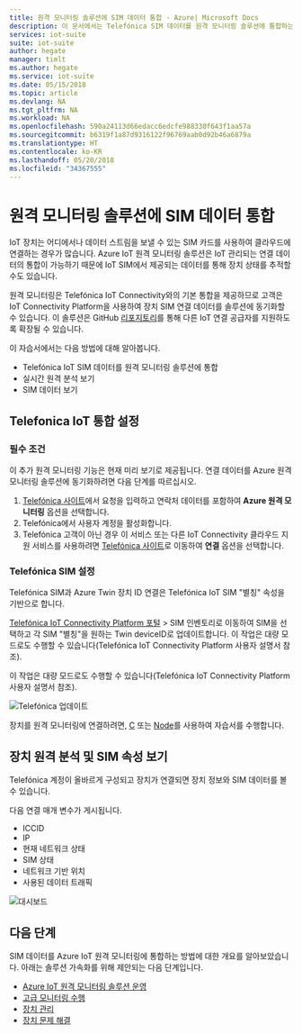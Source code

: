 ```yaml
---
title: 원격 모니터링 솔루션에 SIM 데이터 통합 - Azure| Microsoft Docs
description: 이 문서에서는 Telefónica SIM 데이터를 원격 모니터링 솔루션에 통합하는 방법을 제공합니다.
services: iot-suite
suite: iot-suite
author: hegate
manager: timlt
ms.author: hegate
ms.service: iot-suite
ms.date: 05/15/2018
ms.topic: article
ms.devlang: NA
ms.tgt_pltfrm: NA
ms.workload: NA
ms.openlocfilehash: 590a24113d66edacc6edcfe988330f643f1aa57a
ms.sourcegitcommit: b6319f1a87d9316122f96769aab0d92b46a6879a
ms.translationtype: HT
ms.contentlocale: ko-KR
ms.lasthandoff: 05/20/2018
ms.locfileid: "34367555"
---
```

# <a name="integrate-sim-data-in-the-remote-monitoring-solution"></a>원격 모니터링 솔루션에 SIM 데이터 통합

IoT 장치는 어디에서나 데이터 스트림을 보낼 수 있는 SIM 카드를 사용하여 클라우드에 연결하는 경우가 많습니다. Azure IoT 원격 모니터링 솔루션은 IoT 관리되는 연결 데이터의 통합이 가능하기 때문에 IoT SIM에서 제공되는 데이터를 통해 장치 상태를 추적할 수도 있습니다.

원격 모니터링은 Telefónica IoT Connectivity와의 기본 통합을 제공하므로 고객은 IoT Connectivity Platform을 사용하여 장치 SIM 연결 데이터를 솔루션에 동기화할 수 있습니다. 이 솔루션은 GitHub [리포지토리](http://github.com/Azure/azure-iot-pcs-remote-monitoring-dotnet)를 통해 다른 IoT 연결 공급자를 지원하도록 확장될 수 있습니다.

이 자습서에서는 다음 방법에 대해 알아봅니다.

* Telefónica IoT SIM 데이터를 원격 모니터링 솔루션에 통합
* 실시간 원격 분석 보기
* SIM 데이터 보기

## <a name="telefnica-iot-integration-setup"></a>Telefonica IoT 통합 설정

### <a name="prerequisites"></a>필수 조건

이 추가 원격 모니터링 기능은 현재 미리 보기로 제공됩니다. 연결 데이터를 Azure 원격 모니터링 솔루션에 동기화하려면 다음 단계를 따르십시오.

1. [Telefónica 사이트](https://iot.Telefónica.com/contact)에서 요청을 입력하고 연락처 데이터를 포함하여 **Azure 원격 모니터링** 옵션을 선택합니다.
2. Telefónica에서 사용자 계정을 활성화합니다.
3. Telefónica 고객이 아닌 경우 이 서비스 또는 다른 IoT Connectivity 클라우드 지원 서비스를 사용하려면 [Telefónica 사이트](https://iot.Telefónica.com/contact)로 이동하여 **연결** 옵션을 선택합니다.

### <a name="telefnica-sim-setup"></a>Telefónica SIM 설정
Telefónica SIM과 Azure Twin 장치 ID 연결은 Telefónica IoT SIM "별칭" 속성을 기반으로 합니다. 

[Telefónica IoT Connectivity Platform 포털](https://m2m-movistar-es.telefonica.com/) > SIM 인벤토리로 이동하여 SIM을 선택하고 각 SIM "별칭"을 원하는 Twin deviceID로 업데이트합니다. 이 작업은 대량 모드로도 수행할 수 있습니다(Telefónica IoT Connectivity Platform 사용자 설명서 참조).

이 작업은 대량 모드로도 수행할 수 있습니다(Telefónica IoT Connectivity Platform 사용자 설명서 참조).

![Telefónica 업데이트](./media/iot-accelerators-remote-monitoring-telefonica-sim/telefonica_site.png)

장치를 원격 모니터링에 연결하려면, [C](iot-accelerators-connecting-devices-linux.md) 또는 [Node](iot-accelerators-connecting-devices-node.md)를 사용하여 자습서를 수행합니다. 

## <a name="view-device-telemetry-and-sim-properties"></a>장치 원격 분석 및 SIM 속성 보기

Telefónica 계정이 올바르게 구성되고 장치가 연결되면 장치 정보와 SIM 데이터를 볼 수 있습니다.

다음 연결 매개 변수가 게시됩니다.

* ICCID
* IP
* 현재 네트워크 상태
* SIM 상태
* 네트워크 기반 위치
* 사용된 데이터 트래픽

![대시보드](./media/iot-accelerators-remote-monitoring-telefonica-sim/dashboard.png)

## <a name="next-steps"></a>다음 단계

SIM 데이터를 Azure IoT 원격 모니터링에 통합하는 방법에 대한 개요를 알아보았습니다. 아래는 솔루션 가속화를 위해 제안되는 다음 단계입니다.

* [Azure IoT 원격 모니터링 솔루션 운영](iot-accelerators-remote-monitoring-explore.md)
* [고급 모니터링 수행](iot-accelerators-remote-monitoring-monitor.md)
* [장치 관리](iot-accelerators-remote-monitoring-manage.md)
* [장치 문제 해결](iot-accelerators-remote-monitoring-maintain.md)

